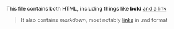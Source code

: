 <p>This file contains both HTML, including things like <b>bold</b> <a href="https://joinmastodon.org">and a link</a></p>

> It also contains _markdown_, most notably [links](https://joinmastodon.org) in .md format
